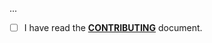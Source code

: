 <!--- Provide a general summary of your changes in the Title above -->

...

- [ ] I have read the **[CONTRIBUTING](https://github.com/segmenttrap/segmenttrap/blob/main/.github/CONTRIBUTING.md)** document.
